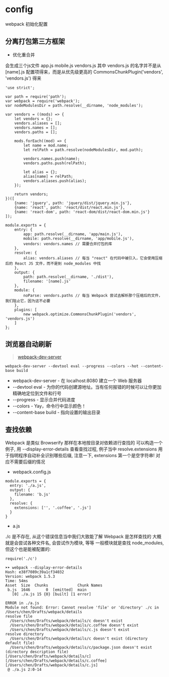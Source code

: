 # config

webpack 初始化配置

## 分离打包第三方框架

* 优化重合并

会生成三个js文件 app.js mobile.js vendors.js 其中 vendors.js 的名字并不是从 [name].js 配置项得来，而是从优先级更高的 CommonsChunkPlugin('vendors', 'vendors.js') 得来

```
'use strict';

var path = require('path');
var webpack = require('webpack');
var nodeModulesDir = path.resolve(__dirname, 'node_modules');

var vendors = ((mods) => {
    let vendors = {};
    vendors.aliases = [];
    vendors.names = [];
    vendors.paths = [];

    mods.forEach((mod) => {
        let name = mod.name;
        let relPath = path.resolve(nodeModulesDir, mod.path);

        vendors.names.push(name);
        vendors.paths.push(relPath);

        let alias = {};
        alias[name] = relPath;
        vendors.aliases.push(alias);
    });

    return vendors;
})([
    {name: 'jquery', path: 'jquery/dist/jquery.min.js'},
    {name: 'react', path: 'react/dist/react.min.js'},
    {name: 'react-dom', path: 'react-dom/dist/react-dom.min.js'}
]);

module.exports = {
    entry: {
        app: path.resolve(__dirname, 'app/main.js'),
        mobile: path.resolve(__dirname, 'app/mobile.js'),
        vendors: vendors.names // 需要合并打包的库
    },
    resolve: {
        alias: vendors.aliases // 每当 "react" 在代码中被引入，它会使用压缩后的 React JS 文件，而不是到 node_modules 中找
    },
    output: {
        path: path.resolve(__dirname, './dist'),
        filename: '[name].js'
    },
    module: {
        noParse: vendors.paths // 每当 Webpack 尝试去解析那个压缩后的文件，我们阻止它，因为这不必要
    },
    plugins: [
        new webpack.optimize.CommonsChunkPlugin('vendors', 'vendors.js')
    ]
};
```

## 浏览器自动刷新

> [webpack-dev-server](http://fakefish.github.io/react-webpack-cookbook/Running-a-workflow.html)

`webpack-dev-server --devtool eval --progress --colors --hot --content-base build`

* webpack-dev-server - 在 localhost:8080 建立一个 Web 服务器
* --devtool eval - 为你的代码创建源地址。当有任何报错的时候可以让你更加精确地定位到文件和行号
* --progress - 显示合并代码进度
* --colors - Yay，命令行中显示颜色！
* --content-base build - 指向设置的输出目录

## 查找依赖

Webpack 是类似 Browserify 那样在本地按目录对依赖进行查找的 可以构造一个例子, 用 --display-error-details 查看查找过程, 例子当中 resolve.extensions 用于指明程序自动补全识别哪些后缀, 注意一下, extensions 第一个是空字符串! 对应不需要后缀的情况

* webpack.config.js
```
module.exports = {
  entry: './a.js',
  output: {
    filename: 'b.js'
  },
  resolve: {
    extensions: ['', '.coffee', '.js']
  }
}
```

* a.js

./c 是不存在, 从这个错误信息当中我们大致能了解 Webpack 是怎样查找的 大概就是会尝试各种文件名, 会尝试作为模块, 等等 一般模块就是查找 node_modules, 但这个也是能被配置的:

`require('./c')`

```
➤➤ webpack --display-error-details
Hash: e38f7089c39a1cf34032
Version: webpack 1.5.3
Time: 54ms
Asset  Size  Chunks             Chunk Names
 b.js  1646       0  [emitted]  main
   [0] ./a.js 15 {0} [built] [1 error]

ERROR in ./a.js
Module not found: Error: Cannot resolve 'file' or 'directory' ./c in /Users/chen/Drafts/webpack/details
resolve file
  /Users/chen/Drafts/webpack/details/c doesn't exist
  /Users/chen/Drafts/webpack/details/c.coffee doesn't exist
  /Users/chen/Drafts/webpack/details/c.js doesn't exist
resolve directory
  /Users/chen/Drafts/webpack/details/c doesn't exist (directory default file)
  /Users/chen/Drafts/webpack/details/c/package.json doesn't exist (directory description file)
[/Users/chen/Drafts/webpack/details/c]
[/Users/chen/Drafts/webpack/details/c.coffee]
[/Users/chen/Drafts/webpack/details/c.js]
 @ ./a.js 2:0-14
```